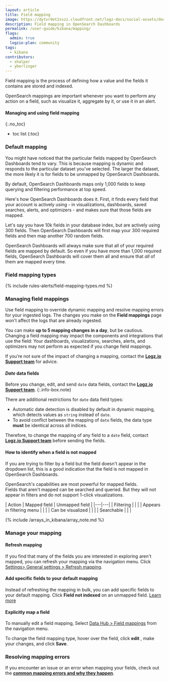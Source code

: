 ```yaml
---
layout: article
title: Field mapping
image: https://dytvr9ot2sszz.cloudfront.net/logz-docs/social-assets/docs-social.jpg
description: Field mapping in OpenSearch Dashboards
permalink: /user-guide/kibana/mapping/
flags:
  admin: true
  logzio-plan: community
tags:
  - kibana
contributors:
  - shalper
  - yberlinger
---
```


Field mapping is the process of defining how a value and the fields it contains are stored and indexed. 

OpenSearch mappings are important whenever you want to perform any action on a field, such as visualize it, aggregate by it, or use it in an alert.

#### Managing and using field mapping
{:.no_toc}

- toc list
{:toc}


### Default mapping

You might have noticed that the particular fields mapped by OpenSearch Dashboards tend to vary. This is because mapping is dynamic and responds to the particular dataset you've selected. The larger the dataset, the more likely it is for fields to be unmapped by OpenSearch Dashboards.

By default, OpenSearch Dashboards maps only 1,000 fields to keep querying and filtering performance at top speed.

Here's how OpenSearch Dashboards does it. First, it finds every field that your account is actively using - in visualizations, dashboards, saved searches, alerts, and optimizers - and makes sure that those fields are mapped.

Let's say you have 10k fields in your database index, but are actively using 300 fields. Then OpenSearch Dashboards will first map your 300 required fields and then map another 700 random fields.

OpenSearch Dashboards will always make sure that all of your required fields are mapped by default. So even if you have more than 1,000 required fields, OpenSearch Dashboards will cover them all and ensure that _all_ of them are mapped every time.


<!-- 
### Kibana vs. Elasticsearch mapping

Your log fields are determined by the parsing schema for your data. Depending on the complexity of your log data and the parsing it undergoes, your data set may include thousands of fields. Logz.io ensures that _all_ of your log fields are mapped in the database _at all times_.

There is (effectively) no limit on the number of active fields in your database.
If for any reason, an error occurs, and Elasticsearch hits an error that there are too many fields, Logz.io Support will be immediately notified automatically.

Kibana's field mapping has no bearing on your Elasticsearch index and won't prevent any logs from being analyzed and parsed.

-->

### Field mapping types

{% include rules-alerts/field-mapping-types.md %}

### Managing field mappings

Use field mapping to override dynamic mapping and resolve mapping errors for your ingested logs.
The changes you make on the **Field mappings** page won't affect the logs that are already ingested.

You can make **up to 5 mapping changes in a day**, but be cautious. 
Changing a field mapping may impact the components and integrations that use the field: Your dashboards, visualizations, searches, alerts, and optimizers may not perform as expected if you change field mappings. 

If you’re not sure of the impact of changing a mapping, contact the **[Logz.io Support team](mailto:help@logz.io)** for advice.


#### *Date* data fields

Before you change, edit, and send `date` data fields, contact the **[Logz.io Support team](mailto:help@logz.io)**.
{:.info-box.note}

There are additional restrictions for `date` data field types:

* Automatic date detection is disabled by default in dynamic mapping, which detects values as `string` instead of `date`.
* To avoid conflict between the mapping of `date` fields, the data type **must** be identical across all indices.

Therefore, to change the mapping of any field to a `date` field, contact **[Logz.io Support team](mailto:help@logz.io)** before sending the fields.

#### How to identify when a field is not mapped

If you are trying to filter by a field but the field doesn't appear in the dropdown list, this is a good indication that the field is not mapped in OpenSearch Dashboards. 

OpenSearch's capabilities are most powerful for mapped fields. <br>
Fields that aren't mapped can be searched and queried. 
But they will not appear in filters and do not support 1-click visualizations.

| Action | Mapped field | Unmapped field |
|---|---|
| Filtering | <i class="fas fa-check"></i> | <i class="fas fa-times"></i> |
| Appears in filtering menu | <i class="fas fa-check"></i> | <i class="fas fa-times"></i> |
| Can be visualized | <i class="fas fa-check"></i> | <i class="fas fa-times"></i> |
| Searchable | <i class="fas fa-check"></i> | <i class="fas fa-check"></i> |



{% include /arrays_in_kibana/array_note.md %}


### Manage your mapping


<div class="tasklist">

#### Refresh mapping

If you find that many of the fields you are interested in exploring aren't mapped, you can refresh your mapping via the navigation menu. Click [<i class="li li-gear"></i> Settings> General settings > Refresh mapping](https://app.logz.io/#/dashboard/settings/general).


#### Add specific fields to your default mapping

Instead of refreshing the mapping in bulk, you can add specific fields to your default mapping. Click **Field not indexed** on an unmapped field. [Learn more](/user-guide/kibana/mapping/field-not-indexed/)

#### Explicitly map a field 

To manually edit a field mapping,
Select [Data Hub > Field mappings](https://app.logz.io/#/dashboard/tools/field-mapping)
from the navigation menu. 

To change the field mapping type, hover over the field, click **edit** <i class="li li-pencil"></i>, make your changes, and click **Save**.

</div>


### Resolving mapping errors 

If you encounter an issue or an error when mapping your fields, check out the **[common mapping errors and why they happen](https://docs.logz.io/user-guide/invalid_logs/#mapping-errors)**.